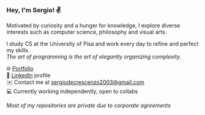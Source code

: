 ### Hey, I'm Sergio! ✌

Motivated by curiosity and a hunger for knowledge, I explore diverse interests such as computer science, philosophy and visual arts.

I study CS at the University of Pisa and work every day to refine and perfect my skills.<br>
_The art of programming is the art of elegantly organizing complexity._

🌐 [Portfolio](https://www.sergiodecrescenzo.com/)<br>
💼 [LinkedIn](https://www.linkedin.com/in/sergio-de-crescenzo/) profile<br>
✉️ Contact me at sergiodecrescenzo2003@gmail.com<br>
💻 Currently working independently, open to collabs
<!-- ![Seo's github stats](https://github-readme-stats.vercel.app/api?username=seodecre&show_icons=true&theme=dracula)) -->

_Most of my repositories are private due to corporate agreements_
